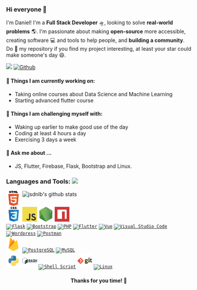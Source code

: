 <!-- Greeting -->
### Hi everyone 👋

<!--Introduction -->
I'm Daniel! I'm a **Full Stack Developer** 🛸, looking to solve **real-world problems** 🌎. I'm passionate about making **open-source** more accessible, creating software :computer: and tools to help people, and **building a community**. Do :star2: my repository if you find my project interesting, at least your star could make someone's day :smile:.
<br>

<!-- Profile View Count and GitStats -->
![](https://komarev.com/ghpvc/?username=jsdnlb&style=flat)
[![Github](https://img.shields.io/badge/-jsdnlb-black?style=flat&labelColor=black&logo=github&logoColor=white)](https://gitstats.me/jsdnlb)

#### 🌱 Things I am currently working on: 
- Taking online courses about Data Science and Machine Learning 
- Starting advanced flutter course

#### :muscle: Things I am challenging myself with:
- Waking up earlier to make good use of the day
- Coding at least 4 hours a day
- Exercising 3 days a week

#### 💬 Ask me about ...
- JS, Flutter, Firebase, Flask, Bootstrap and Linux.

 ### Languages and Tools: <img src="https://media.giphy.com/media/WUlplcMpOCEmTGBtBW/giphy.gif" width="30">
<p> <!-- GitHub README Stats -->
  <a href="https://gitstats.me/jsdnlb">
    <img width="460" height="auto" align="right" alt="jsdnlb's github stats" 
         src="https://github-readme-stats.vercel.app/api?username=jsdnlb&show_icons=true&theme=algolia&count_private=true&include_all_commits=true" />
  </a>
 <!-- icons -->
 <!-- Web Development -->
<code><a href = "https://developer.mozilla.org/en-US/docs/Web/Guide/HTML/HTML5"><img height="40" src="https://raw.githubusercontent.com/github/explore/80688e429a7d4ef2fca1e82350fe8e3517d3494d/topics/html/html.png" alt="HTML5"></a></code>
<code><a href = "https://developer.mozilla.org/en-US/docs/Archive/CSS3"><img height="40" src="https://raw.githubusercontent.com/github/explore/80688e429a7d4ef2fca1e82350fe8e3517d3494d/topics/css/css.png" alt="CSS3"></a></code>
<code><a href = "https://developer.mozilla.org/en-US/docs/Web/JavaScript"><img height="40" src="https://raw.githubusercontent.com/github/explore/80688e429a7d4ef2fca1e82350fe8e3517d3494d/topics/javascript/javascript.png" alt="Vanilla Javascript"></a></code>
<code><a href = "https://nodejs.org/en/"><img height="40" src="https://raw.githubusercontent.com/github/explore/80688e429a7d4ef2fca1e82350fe8e3517d3494d/topics/nodejs/nodejs.png" alt="NodeJS"></a></code>
<code><a href = "https://www.npmjs.com/"><img height="40" src="https://raw.githubusercontent.com/github/explore/80688e429a7d4ef2fca1e82350fe8e3517d3494d/topics/npm/npm.png" alt="npm"></a></code>
<br>
<code><a href = "https://flask.palletsprojects.com/en/2.0.x/"><img height="40" src="https://user-images.githubusercontent.com/17171887/125365520-0667b400-e33a-11eb-8ebb-f80b2dd0b549.png" alt="Flask"></a></code>
<code><a href = "https://getbootstrap.com/"><img height="40" src="https://user-images.githubusercontent.com/17171887/125365834-9ad21680-e33a-11eb-90a0-1c4e853fcb6f.png" alt="Bootstrap"></a></code>
<code><a href = "https://www.php.net/"><img height="40" src="https://user-images.githubusercontent.com/17171887/125366157-28ae0180-e33b-11eb-9e6f-567400706c55.png" alt="PHP"></a></code>
<code><a href = "https://flutter.dev/"><img height="40" src="https://user-images.githubusercontent.com/17171887/125366609-0b2d6780-e33c-11eb-9b4e-50016115817c.png" alt="Flutter"></a></code>
<code><a href = "https://vuejs.org/"><img height="40" src="https://user-images.githubusercontent.com/17171887/125366515-d0c3ca80-e33b-11eb-9b9f-25518ae29b8b.png" alt="Vue"></a></code>
<!-- Integrated Development Environment -->
 <code><a href = "https://code.visualstudio.com/"><img height="40" src="https://upload.wikimedia.org/wikipedia/commons/thumb/9/9a/Visual_Studio_Code_1.35_icon.svg/1200px-Visual_Studio_Code_1.35_icon.svg.png" alt="Visual Studio Code"></a></code>
  <code><a href = "http://wordpress.org/"><img height="40" src="https://user-images.githubusercontent.com/17171887/125366734-4def3f80-e33c-11eb-97f3-c8dee8648092.png" alt="Wordpress"></a></code>
 <code><a href = "https://www.postman.com/"><img height="40" src="https://user-images.githubusercontent.com/17171887/125366338-84788a80-e33b-11eb-892a-b49b3e2105e7.png" alt="Postman"></a></code>
<br>
<!-- Database -->
<code><a href = "https://firebase.google.com/"><img height="40" src="https://raw.githubusercontent.com/github/explore/80688e429a7d4ef2fca1e82350fe8e3517d3494d/topics/firebase/firebase.png" alt="Google Firebase"></a></code>
<code><a href = "https://www.postgresql.org/"><img height="40" src="https://user-images.githubusercontent.com/17171887/125366254-5dba5400-e33b-11eb-8c33-cd89b2063cc4.png" alt="PostgreSQL"></a></code>
<code><a href = "https://www.mysql.com/"><img height="40" src="https://user-images.githubusercontent.com/17171887/125366103-0caa6000-e33b-11eb-9546-91372ec8933a.png" alt="MySQL"></a></code>
<br>
<!-- Scripting -->
<code><a href = "https://www.python.org/"><img height="40" src="https://raw.githubusercontent.com/github/explore/80688e429a7d4ef2fca1e82350fe8e3517d3494d/topics/python/python.png" alt="Python"></a></code>
 <code><a href = "https://www.gnu.org/software/bash/"><img height="40" src="https://raw.githubusercontent.com/github/explore/80688e429a7d4ef2fca1e82350fe8e3517d3494d/topics/bash/bash.png" alt="Bash"></a></code>
 <code><a href = "https://en.wikipedia.org/wiki/Shell_script"><img height="40" src="https://static.thenounproject.com/png/3820391-200.png" alt="Shell Script"></a></code>
 <!-- Terminal -->
<code><a href = "https://git-scm.com/"><img height="40" src="https://raw.githubusercontent.com/github/explore/80688e429a7d4ef2fca1e82350fe8e3517d3494d/topics/git/git.png" alt="git"></a></code>
 <code><a href = "https://www.gnu.org/gnu/linux-and-gnu.es.html"><img height="40" src="https://user-images.githubusercontent.com/17171887/125366042-f4d2dc00-e33a-11eb-94c6-2f70320d56f7.png" alt="Linux"></a></code>
<br>

<h4 align="center"> Thanks for you time! 🥺</h4>


<!--
**jsdnlb/jsdnlb** is a ✨ _special_ ✨ repository because its `README.md` (this file) appears on your GitHub profile.

Here are some ideas to get you started:

- 🔭 I’m currently working on ...
- 🌱 I’m currently learning ...
- 👯 I’m looking to collaborate on ...
- 🤔 I’m looking for help with ...

- 📫 How to reach me: ...
- 😄 Pronouns: ...
- ⚡ Fun fact: ...
-->
